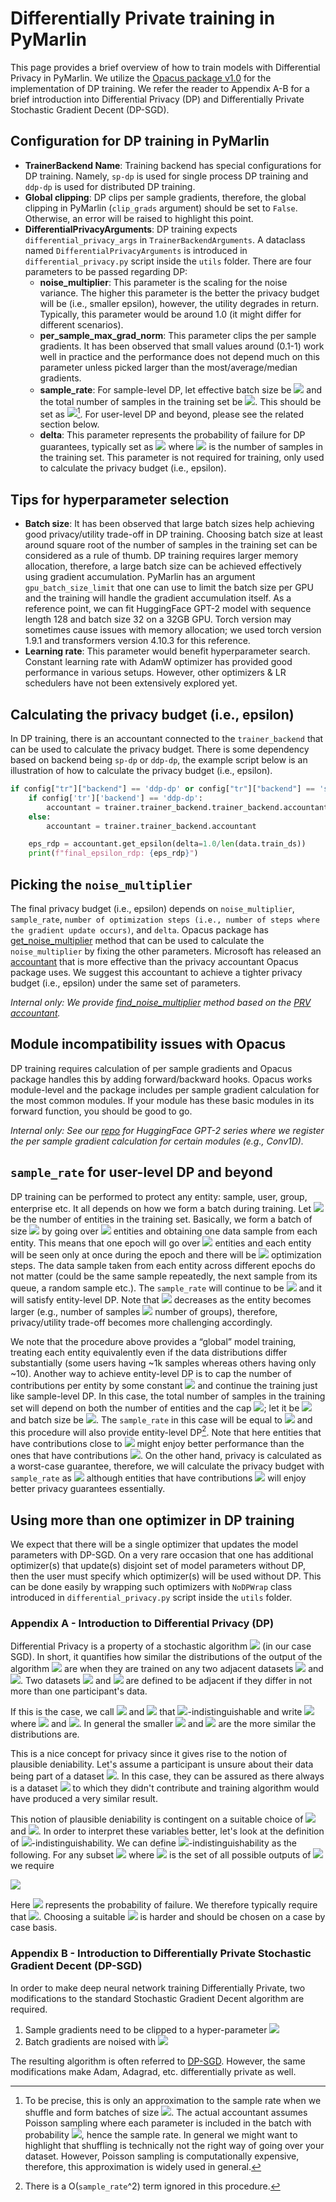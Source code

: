 # Differentially Private training in PyMarlin

This page provides a brief overview of how to train models with Differential Privacy in PyMarlin.
We utilize the [Opacus package v1.0](https://opacus.ai/) for the implementation of DP training.
We refer the reader to Appendix A-B for a brief introduction into Differential Privacy (DP) and Differentially Private Stochastic Gradient Decent (DP-SGD).

## Configuration for DP training in PyMarlin
- **TrainerBackend Name**: Training backend has special configurations for DP training.
Namely, `sp-dp` is used for single process DP training and `ddp-dp` is used for distributed DP training.
- **Global clipping**: DP clips per sample gradients, therefore, the global clipping in PyMarlin (`clip_grads` argument) should be set to `False`.
Otherwise, an error will be raised to highlight this point.
- **DifferentialPrivacyArguments**: DP training expects `differential_privacy_args` in `TrainerBackendArguments`.
A dataclass named `DifferentialPrivacyArguments` is introduced in `differential_privacy.py` script inside the `utils` folder.
There are four parameters to be passed regarding DP:
    - **noise_multiplier**: This parameter is the scaling for the noise variance.
    The higher this parameter is the better the privacy budget will be (i.e., smaller epsilon), however, the utility degrades in return.
    Typically, this parameter would be around 1.0 (it might differ for different scenarios).
    - **per_sample_max_grad_norm**: This parameter clips the per sample gradients.
    It has been observed that small values around (0.1-1) work well in practice and the performance does not depend much on this parameter unless picked larger than the most/average/median gradients.
    - **sample_rate**: For sample-level DP, let effective batch size be <img src="https://render.githubusercontent.com/render/math?math=B"> and the total number of samples in the training set be <img src="https://render.githubusercontent.com/render/math?math=N">.
    This should be set as <img src="https://render.githubusercontent.com/render/math?math=B/N">[^1].
    For user-level DP and beyond, please see the related section below.
    - **delta**:
    This parameter represents the probability of failure for DP guarantees, typically set as <img src="https://render.githubusercontent.com/render/math?math=\ll N^{-1}"> where <img src="https://render.githubusercontent.com/render/math?math=N"> is the number of samples in the training set.
    This parameter is not required for training, only used to calculate the privacy budget (i.e., epsilon).

## Tips for hyperparameter selection 

- **Batch size**: It has been observed that large batch sizes help achieving good privacy/utility trade-off in DP training.
Choosing batch size at least around square root of the number of samples in the training set can be considered as a rule of thumb.
DP training requires larger memory allocation, therefore, a large batch size can be achieved effectively using gradient accumulation.
PyMarlin has an argument `gpu_batch_size_limit` that one can use to limit the batch size per GPU and the training will handle the gradient accumulation itself.
As a reference point, we can fit HuggingFace GPT-2 model with sequence length 128 and batch size 32 on a 32GB GPU.
Torch version may sometimes cause issues with memory allocation; we used torch version 1.9.1 and transformers version 4.10.3 for this reference. 
- **Learning rate**: This parameter would benefit hyperparameter search.
Constant learning rate with AdamW optimizer has provided good performance in various setups.
However, other optimizers & LR schedulers have not been extensively explored yet. 

## Calculating the privacy budget (i.e., epsilon) 

In DP training, there is an accountant connected to the `trainer_backend` that can be used to calculate the privacy budget.
There is some dependency based on backend being `sp-dp` or `ddp-dp`, the example script below is an illustration of how to calculate the privacy budget (i.e., epsilon).
``` python
if config["tr"]["backend"] == 'ddp-dp' or config["tr"]["backend"] == 'sp-dp':
    if config['tr']['backend'] == 'ddp-dp':
        accountant = trainer.trainer_backend.trainer_backend.accountant
    else:
        accountant = trainer.trainer_backend.accountant

    eps_rdp = accountant.get_epsilon(delta=1.0/len(data.train_ds))
    print(f"final_epsilon_rdp: {eps_rdp}")
```

## Picking the `noise_multiplier` 

The final privacy budget (i.e., epsilon) depends on `noise_multiplier`, `sample_rate`, `number of optimization steps (i.e., number of steps where the gradient update occurs)`, and `delta`. 
Opacus package has [get_noise_multiplier](https://github.com/pytorch/opacus/blob/ce7b6464688227818595fce7851b96cfec55de00/opacus/accountants/utils.py#L29) method that can be used to calculate the `noise_multiplier` by fixing the other parameters. 
Microsoft has released an [accountant](https://github.com/microsoft/prv_accountant) that is more effective than the privacy accountant Opacus package uses. 
We suggest this accountant to achieve a tighter privacy budget (i.e., epsilon) under the same set of parameters.

*Internal only: We provide [find_noise_multiplier](https://dev.azure.com/ii-m365/PPML/_git/opacus-utils?path=/src/opacus_utils/dp_utils.py) method based on the [PRV accountant](https://github.com/microsoft/prv_accountant).*

## Module incompatibility issues with Opacus 

DP training requires calculation of per sample gradients and Opacus package handles this by adding forward/backward hooks.
Opacus works module-level and the package includes per sample gradient calculation for the most common modules.
If your module has these basic modules in its forward function, you should be good to go.

*Internal only: See our [repo](https://dev.azure.com/ii-m365/PPML/_git/opacus-utils) for HuggingFace GPT-2 series where we register the per sample gradient calculation for certain modules (e.g., Conv1D).*

## `sample_rate` for user-level DP and beyond 

DP training can be performed to protect any entity: sample, user, group, enterprise etc.
It all depends on how we form a batch during training.
Let <img src="https://render.githubusercontent.com/render/math?math=N"> be the number of entities in the training set.
Basically, we form a batch of size <img src="https://render.githubusercontent.com/render/math?math=B"> by going over <img src="https://render.githubusercontent.com/render/math?math=B"> entities and obtaining one data sample from each entity.
This means that one epoch will go over <img src="https://render.githubusercontent.com/render/math?math=N"> entities and each entity will be seen only at once during the epoch and there will be <img src="https://render.githubusercontent.com/render/math?math=N/B"> optimization steps.
The data sample taken from each entity across different epochs do not matter (could be the same sample repeatedly, the next sample from its queue, a random sample etc.).
The `sample_rate` will continue to be <img src="https://render.githubusercontent.com/render/math?math=B/N"> and it will satisfy entity-level DP.
Note that <img src="https://render.githubusercontent.com/render/math?math=N"> decreases as the entity becomes larger (e.g., number of samples <img src="https://render.githubusercontent.com/render/math?math=\gg"> number of groups), therefore, privacy/utility trade-off becomes more challenging accordingly.

We note that the procedure above provides a “global” model training, treating each entity equivalently even if the data distributions differ substantially (some users having ~1k samples whereas others having only ~10).
Another way to achieve entity-level DP is to cap the number of contributions per entity by some constant <img src="https://render.githubusercontent.com/render/math?math=K"> and continue the training just like sample-level DP.
In this case, the total number of samples in the training set will depend on both the number of entities and the cap <img src="https://render.githubusercontent.com/render/math?math=K">; let it be <img src="https://render.githubusercontent.com/render/math?math=N"> and batch size be <img src="https://render.githubusercontent.com/render/math?math=B">.
The `sample_rate` in this case will be equal to <img src="https://render.githubusercontent.com/render/math?math=K*B/N"> and this procedure will also provide entity-level DP[^2].
Note that here entities that have contributions close to <img src="https://render.githubusercontent.com/render/math?math=K"> might enjoy better performance than the ones that have contributions <img src="https://render.githubusercontent.com/render/math?math=\ll K">.
On the other hand, privacy is calculated as a worst-case guarantee, therefore, we will calculate the privacy budget with `sample_rate` as <img src="https://render.githubusercontent.com/render/math?math=K*B/N"> although entities that have contributions <img src="https://render.githubusercontent.com/render/math?math=\ll K"> will enjoy better privacy guarantees essentially. 

## Using more than one optimizer in DP training 

We expect that there will be a single optimizer that updates the model parameters with DP-SGD.
On a very rare occasion that one has additional optimizer(s) that update(s) disjoint set of model parameters without DP, then the user must specify which optimizer(s) will be used without DP.
This can be done easily by wrapping such optimizers with `NoDPWrap` class introduced in `differential_privacy.py` script inside the `utils` folder.

### Appendix A - Introduction to Differential Privacy (DP)

Differential Privacy is a property of a stochastic algorithm <img src="https://render.githubusercontent.com/render/math?math=\mathcal{A}"> (in our case SGD).
In short, it quantifies how similar the distributions of the output of the algorithm <img src="https://render.githubusercontent.com/render/math?math=\mathcal{A}"> are when they are trained on any two adjacent datasets <img src="https://render.githubusercontent.com/render/math?math=D"> and <img src="https://render.githubusercontent.com/render/math?math=\bar{D}">.
Two datasets <img src="https://render.githubusercontent.com/render/math?math=D"> and <img src="https://render.githubusercontent.com/render/math?math=\bar{D}"> are defined to be adjacent if they differ in not more than one participant's data.

If this is the case, we call <img src="https://render.githubusercontent.com/render/math?math=\mathcal{A}(D)"> and <img src="https://render.githubusercontent.com/render/math?math=\mathcal{A}(\bar{D})"> that <img src="https://render.githubusercontent.com/render/math?math=(\varepsilon, \delta)">-indistinguishable and write <img src="https://render.githubusercontent.com/render/math?math=\mathcal{A}(D) \approx_{\varepsilon, \delta} \mathcal{A}(\bar{D})"> where <img src="https://render.githubusercontent.com/render/math?math=\varepsilon > 0"> and <img src="https://render.githubusercontent.com/render/math?math=\delta \in [0,1]">.
In general the smaller <img src="https://render.githubusercontent.com/render/math?math=\varepsilon"> and <img src="https://render.githubusercontent.com/render/math?math=\delta"> are the more similar the distributions are.

This is a nice concept for privacy since it gives rise to the notion of plausible deniability.
Let's assume a participant is unsure about their data being part of a dataset <img src="https://render.githubusercontent.com/render/math?math=D">.
In this case, they can be assured as there always is a dataset <img src="https://render.githubusercontent.com/render/math?math=\bar{D}"> to which they didn't contribute and training algorithm would have produced a very similar result.

This notion of plausible deniability is contingent on a suitable choice of <img src="https://render.githubusercontent.com/render/math?math=\varepsilon"> and <img src="https://render.githubusercontent.com/render/math?math=\delta">.
In order to interpret these variables better, let's look at the definition of <img src="https://render.githubusercontent.com/render/math?math=(\varepsilon, \delta)">-indistinguishability.
We can define <img src="https://render.githubusercontent.com/render/math?math=(\varepsilon, \delta)">-indistinguishability as the following.
For any subset <img src="https://render.githubusercontent.com/render/math?math=S \subseteq O"> where <img src="https://render.githubusercontent.com/render/math?math=O"> is the set of all possible outputs of <img src="https://render.githubusercontent.com/render/math?math=\mathcal{A}"> we require  
  
<img src="https://render.githubusercontent.com/render/math?math=\text{Pr}(\mathcal{A}(D) \in S) \leq \text{e}^{\varepsilon} \text{Pr}(\mathcal{A}(\bar{D}) \in S) %2b \delta">  
  
Here <img src="https://render.githubusercontent.com/render/math?math=\delta"> represents the probability of failure.
We therefore typically require that <img src="https://render.githubusercontent.com/render/math?math=\delta \ll |D|^{-1}">.
Choosing a suitable <img src="https://render.githubusercontent.com/render/math?math=\varepsilon"> is harder and should be chosen on a case by case basis.

### Appendix B - Introduction to Differentially Private Stochastic Gradient Decent (DP-SGD)

In order to make deep neural network training Differentially Private, two modifications to the standard Stochastic Gradient Decent algorithm are required.

1. Sample gradients need to be clipped to a hyper-parameter <img src="https://render.githubusercontent.com/render/math?math=C">
2. Batch gradients are noised with <img src="https://render.githubusercontent.com/render/math?math=C \sigma \mathcal{N}(0,1)">

The resulting algorithm is often referred to [DP-SGD](https://arxiv.org/pdf/1607.00133.pdf).
However, the same modifications make Adam, Adagrad, etc. differentially private as well.

[^1]: To be precise, this is only an approximation to the sample rate when we shuffle and form batches of size <img src="https://render.githubusercontent.com/render/math?math=B">. The actual accountant assumes Poisson sampling where each parameter is included in the batch with probability <img src="https://render.githubusercontent.com/render/math?math=p">, hence the sample rate. In general we might want to highlight that shuffling is technically not the right way of going over your dataset. However, Poisson sampling is computationally expensive, therefore, this approximation is widely used in general.
[^2]: There is a O(`sample_rate`^2) term ignored in this procedure.